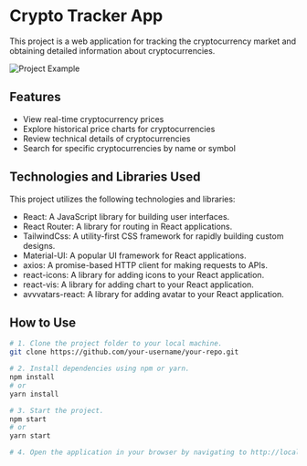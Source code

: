 # Crypto Tracker App

This project is a web application for tracking the cryptocurrency market and obtaining detailed information about cryptocurrencies.

![Project Example](https://github.com/mustafakaracuha/crypto-tracker-app/blob/main/src/assets/images/detail.png)

## Features

- View real-time cryptocurrency prices
- Explore historical price charts for cryptocurrencies
- Review technical details of cryptocurrencies
- Search for specific cryptocurrencies by name or symbol

## Technologies and Libraries Used

This project utilizes the following technologies and libraries:

- React: A JavaScript library for building user interfaces.
- React Router: A library for routing in React applications.
- TailwindCss: A utility-first CSS framework for rapidly building custom designs.
- Material-UI: A popular UI framework for React applications.
- axios: A promise-based HTTP client for making requests to APIs.
- react-icons: A library for adding icons to your React application.
- react-vis: A library for adding chart to your React application.
- avvvatars-react: A library for adding avatar to your React application.

## How to Use

```bash
# 1. Clone the project folder to your local machine.
git clone https://github.com/your-username/your-repo.git

# 2. Install dependencies using npm or yarn.
npm install
# or
yarn install

# 3. Start the project.
npm start
# or
yarn start

# 4. Open the application in your browser by navigating to http://localhost:5173.
